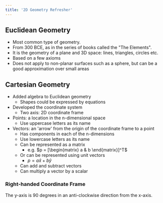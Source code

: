 ```yaml
--- 
title: '2D Geometry Refresher'
---
```


## Euclidean Geometry

+ Most common type of geometry. 
+ From 300 BCE, as in the series of books called the "The Elements".
+ It is the geometry of a plane and 3D space: lines, triangles, circles etc.
+ Based on a few axioms
+ Does not apply to non-planar surfaces such as a sphere, but can be a good
  approximation over small areas


## Cartesian Geometry

+ Added algebra to Euclidean geometry
  - Shapes could be expressed by equations
+ Developed the coordinate system
  - Two axis: 2D coordinate frame
+ Points: a location in the n-dimensional space
  - Use uppercase letters as its name
+ Vectors: an 'arrow' from the origin of the coordinate frame to a point
  - Has components in each of the n-dimensions
  - Use lowercase letters as its name
  - Can be represented as a matrix
    - e.g. $p = [\begin{matrix} a & b \end{matrix}]^T$
  - Or can be represented using unit vectors
    - $p = a \hat{x} + b\hat{y}$
  - Can add and subtract vectors
  - Can multiply a vector by a scalar

### Right-handed Coordinate Frame

The y-axis is 90 degrees in an anti-clockwise direction from the x-axis.
